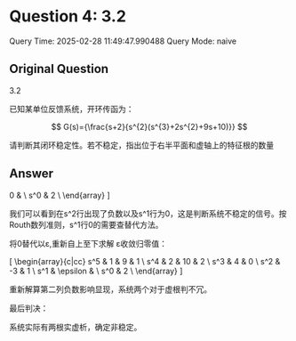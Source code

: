 # Question 4: 3.2

Query Time: 2025-02-28 11:49:47.990488
Query Mode: naive

## Original Question
3.2  

已知某单位反馈系统，开环传函为：  

$$
G(s)={\frac{s+2}{s^{2}(s^{3}+2s^{2}+9s+10)}}
$$  

请判断其闭环稳定性。若不稳定，指出位于右半平面和虚轴上的特征根的数量

## Answer
0 & \\
s^0 & 2 \\
\end{array}
\]

我们可以看到在s^2行出现了负数以及s^1行为0，这是判断系统不稳定的信号。按Routh数列准则，s^1行0的需要查替代方法。

将0替代以ε,重新自上至下求解 ε收敛归零值：

\[
\begin{array}{c|cc}
s^5 & 1 & 9 & 1 \\
s^4 & 2 & 10 & 2 \\
s^3 & 4 & 0 \\
s^2 & -3 & 1 \\
s^1 & \epsilon & \\
s^0 & 2 \\
\end{array}
\]

重新解算第二列负数影响显现，系统两个对于虚根判不冗。

最后判决：

系统实际有两根实虚析，确定非稳定。